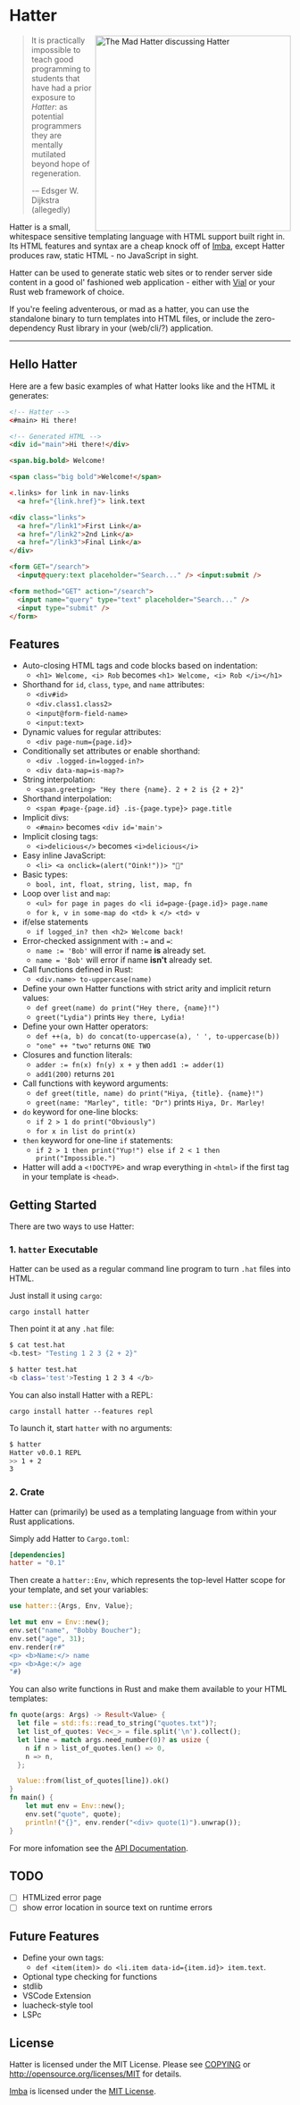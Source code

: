 # Hatter

<img src="./img/rhetoric.jpg" align="right" width="350" alt="The Mad Hatter discussing Hatter" />

> It is practically impossible to teach good programming to students
> that have had a prior exposure to _Hatter_: as potential programmers
> they are mentally mutilated beyond hope of regeneration.
>
> -– Edsger W. Dijkstra (allegedly)

Hatter is a small, whitespace sensitive templating language with HTML
support built right in. Its HTML features and syntax are a cheap
knock off of [Imba], except Hatter produces raw, static HTML - no
JavaScript in sight.

Hatter can be used to generate static web sites or to render server
side content in a good ol' fashioned web application - either with
[Vial] or your Rust web framework of choice.

If you're feeling adventerous, or mad as a hatter, you can use the
standalone binary to turn templates into HTML files, or include the
zero-dependency Rust library in your (web/cli/?) application.

---

## Hello Hatter

Here are a few basic examples of what Hatter looks like and the HTML
it generates:

```html
<!-- Hatter -->
<#main> Hi there!

<!-- Generated HTML -->
<div id="main">Hi there!</div>
```

```html
<span.big.bold> Welcome!

<span class="big bold">Welcome!</span>
```

```html
<.links> for link in nav-links
  <a href="{link.href}"> link.text

<div class="links">
  <a href="/link1">First Link</a>
  <a href="/link2">2nd Link</a>
  <a href="/link3">Final Link</a>
</div>
```

```html
<form GET="/search">
  <input@query:text placeholder="Search..." /> <input:submit />

<form method="GET" action="/search">
  <input name="query" type="text" placeholder="Search..." />
  <input type="submit" />
</form>
```

## Features

- Auto-closing HTML tags and code blocks based on indentation:
  - `<h1> Welcome, <i> Rob` becomes `<h1> Welcome, <i> Rob </i></h1>`
- Shorthand for `id`, `class`, `type`, and `name` attributes:
  - `<div#id>`
  - `<div.class1.class2>`
  - `<input@form-field-name>`
  - `<input:text>`
- Dynamic values for regular attributes:
  - `<div page-num={page.id}>`
- Conditionally set attributes or enable shorthand:
  - `<div .logged-in=logged-in?>`
  - `<div data-map=is-map?>`
- String interpolation:
  - `<span.greeting> "Hey there {name}. 2 + 2 is {2 + 2}"`
- Shorthand interpolation:
  - `<span #page-{page.id} .is-{page.type}> page.title`
- Implicit divs:
  - `<#main>` becomes `<div id='main'>`
- Implicit closing tags:
  - `<i>delicious</>` becomes `<i>delicious</i>`
- Easy inline JavaScript:
  - `<li> <a onclick=(alert("Oink!"))> "🐷"`
- Basic types:
  - `bool, int, float, string, list, map, fn`
- Loop over `list` and `map`:
  - `<ul> for page in pages do <li id=page-{page.id}> page.name`
  - `for k, v in some-map do <td> k </> <td> v`
- if/else statements
  - `if logged_in? then <h2> Welcome back!`
- Error-checked assignment with `:=` and `=`:
  - `name := 'Bob'` will error if name **is** already set.
  - `name = 'Bob'` will error if name **isn't** already set.
- Call functions defined in Rust:
  - `<div.name> to-uppercase(name)`
- Define your own Hatter functions with strict arity and implicit
  return values:
  - `def greet(name) do print("Hey there, {name}!")`
  - `greet("Lydia")` prints `Hey there, Lydia!`
- Define your own Hatter operators:
  - `def ++(a, b) do concat(to-uppercase(a), ' ', to-uppercase(b))`
  - `"one" ++ "two"` returns `ONE TWO`
- Closures and function literals:
  - `adder := fn(x) fn(y) x + y` then `add1 := adder(1)`
  - `add1(200)` returns `201`
- Call functions with keyword arguments:
  - `def greet(title, name) do print("Hiya, {title}. {name}!")`
  - `greet(name: "Marley", title: "Dr")` prints `Hiya, Dr. Marley!`
- `do` keyword for one-line blocks:
  - `if 2 > 1 do print("Obviously")`
  - `for x in list do print(x)`
- `then` keyword for one-line `if` statements:
  - `if 2 > 1 then print("Yup!") else if 2 < 1 then print("Impossible.")`
- Hatter will add a `<!DOCTYPE>` and wrap everything in `<html>` if
  the first tag in your template is `<head>`.

## Getting Started

There are two ways to use Hatter:

### 1. `hatter` Executable

Hatter can be used as a regular command line program to turn `.hat`
files into HTML.

Just install it using `cargo`:

    cargo install hatter

Then point it at any `.hat` file:

```bash
$ cat test.hat
<b.test> "Testing 1 2 3 {2 + 2}"

$ hatter test.hat
<b class='test'>Testing 1 2 3 4 </b>
```

You can also install Hatter with a REPL:

    cargo install hatter --features repl

To launch it, start `hatter` with no arguments:

```bash
$ hatter
Hatter v0.0.1 REPL
>> 1 + 2
3
```

### 2. Crate

Hatter can (primarily) be used as a templating language from within
your Rust applications.

Simply add Hatter to `Cargo.toml`:

```toml
[dependencies]
hatter = "0.1"
```

Then create a `hatter::Env`, which represents the top-level Hatter
scope for your template, and set your variables:

```rust
use hatter::{Args, Env, Value};

let mut env = Env::new();
env.set("name", "Bobby Boucher");
env.set("age", 31);
env.render(r#"
<p> <b>Name:</> name
<p> <b>Age:</> age
"#)
```

You can also write functions in Rust and make them available to your
HTML templates:

```rust
fn quote(args: Args) -> Result<Value> {
  let file = std::fs::read_to_string("quotes.txt")?;
  let list_of_quotes: Vec<_> = file.split('\n').collect();
  let line = match args.need_number(0)? as usize {
    n if n > list_of_quotes.len() => 0,
    n => n,
  };

  Value::from(list_of_quotes[line]).ok()
}
fn main() {
    let mut env = Env::new();
    env.set("quote", quote);
    println!("{}", env.render("<div> quote(1)").unwrap());
}
```

For more infomation see the [API Documentation][api-docs].

## TODO

- [ ] HTMLized error page
- [ ] show error location in source text on runtime errors

## Future Features

- Define your own tags:
  - `def <item(item)> do <li.item data-id={item.id}> item.text`.
- Optional type checking for functions
- stdlib
- VSCode Extension
- luacheck-style tool
- LSPc

## License

Hatter is licensed under the MIT License. Please see
[COPYING](COPYING) or <http://opensource.org/licenses/MIT> for details.

[Imba] is licensed under the [MIT License](https://github.com/imba/imba/blob/master/LICENSE).

[imba]: https://imba.io
[vial]: http://github.com/xvxx/vial
[api-docs]: https://docs.rs/hatter/